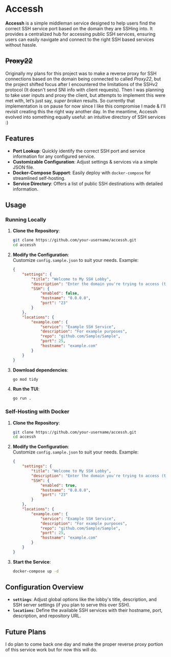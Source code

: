 # Accessh  

**Accessh** is a simple middleman service designed to help users find the correct SSH service port based on the domain they are SSHing into. It provides a centralized hub for accessing public SSH services, ensuring users can easily navigate and connect to the right SSH based services without hassle.

## ~~Proxy22~~  

Originally my plans for this project was to make a reverse proxy for SSH connections based on the domain being connected to called *Proxy22*, but the project shifted focus after I encountered the limitations of the SSHv2 protocol (It doesn't send SNI info with client requests). Then I was planning to take user inputs and proxy the client, but attempts to implement this were met with, let’s just say, *super broken* results. So currently that implementation is on pause for now since I like this compromise I made & I'll revisit creating this the right way another day. In the meantime, Accessh evolved into something equally useful: an intuitive directory of SSH services :)

## Features  

- **Port Lookup**: Quickly identify the correct SSH port and service information for any configured service.  
- **Customizable Configuration**: Adjust settings & services via a simple JSON file.  
- **Docker-Compose Support**: Easily deploy with `docker-compose` for streamlined self-hosting.  
- **Service Directory**: Offers a list of public SSH destinations with detailed information.

## Usage  

### Running Locally

1. **Clone the Repository**:  
   ```bash  
   git clone https://github.com/your-username/accessh.git  
   cd accessh  
   ```  

2. **Modify the Configuration**:  
   Customize `config.sample.json` to suit your needs. Example:  
   ```json  
   {  
       "settings": {  
           "title": "Welcome to My SSH Lobby",  
           "description": "Enter the domain you're trying to access (type 'help' for available destinations)",  
           "SSH": {  
               "enabled": false,  
               "hostname": "0.0.0.0",  
               "port": "23"  
           }  
       },  
       "locations": {  
           "example.com": {  
               "service": "Example SSH Service",  
               "description": "For example purposes",  
               "repo": "github.com/Sample/Sample",  
               "port": 25,  
               "hostname": "example.com"  
           }  
       }  
   }  
   ```  

3. **Download dependencies**:  
   ```bash  
   go mod tidy
   ```  

4. **Run the TUI**:  
   ```bash  
   go run .
   ```  

### Self-Hosting with Docker

1. **Clone the Repository**:  
   ```bash  
   git clone https://github.com/your-username/accessh.git  
   cd accessh  
   ```  

2. **Modify the Configuration**:  
   Customize `config.sample.json` to suit your needs. Example:  
   ```json  
   {  
       "settings": {  
           "title": "Welcome to My SSH Lobby",  
           "description": "Enter the domain you're trying to access (type 'help' for available destinations)",  
           "SSH": {  
               "enabled": true,  
               "hostname": "0.0.0.0",  
               "port": "23"  
           }  
       },  
       "locations": {  
           "example.com": {  
               "service": "Example SSH Service",  
               "description": "For example purposes",  
               "repo": "github.com/Sample/Sample",  
               "port": 25,  
               "hostname": "example.com"  
           }  
       }  
   }  
   ```  

3. **Start the Service**:  
   ```bash  
   docker-compose up -d  
   ```  

## Configuration Overview  

- **`settings`**: Adjust global options like the lobby's title, description, and SSH server settings (if you plan to serve this over SSH).  
- **`locations`**: Define the available SSH services with their hostname, port, description, and repository URL.

## Future Plans  
I do plan to come back one day and make the proper reverse proxy portion of this service work but for now this will do.
